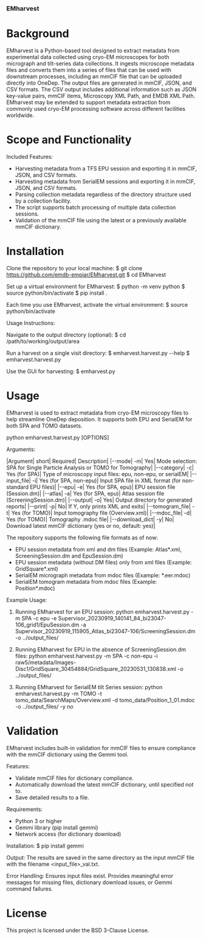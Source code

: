 ### EMharvest

# Background

EMharvest is a Python-based tool designed to extract metadata from experimental data collected using cryo-EM microscopes for both micrograph and tilt-series data collections. It ingests microscope metadata files and converts them into a series of files that can be used with downstream processes, including an mmCIF file that can be uploaded directly into OneDep. The output files are generated in mmCIF, JSON, and CSV formats. The CSV output includes additional information such as JSON key-value pairs, mmCIF items, Microscopy XML Path, and EMDB XML Path. EMharvest may be extended to support metadata extraction from commonly used cryo-EM processing software across different facilities worldwide.

# Scope and Functionality

Included Features:
- Harvesting metadata from a TFS EPU session and exporting it in mmCIF, JSON, and CSV formats.
- Harvesting metadata from SerialEM sessions and exporting it in mmCIF, JSON, and CSV formats.
- Parsing collection metadata regardless of the directory structure used by a collection facility.
- The script supports batch processing of multiple data collection sessions.
- Validation of the mmCIF file using the latest or a previously available mmCIF dictionary.


# Installation

Clone the repository to your local machine:
$ git clone https://github.com/emdb-empiar/EMharvest.git
$ cd EMharvest

Set up a virtual environment for EMharvest:
$ python -m venv python
$ source python/bin/activate
$ pip install .

Each time you use EMharvest, activate the virtual environment:
$ source python/bin/activate

Usage Instructions:

Navigate to the output directory (optional):
$ cd /path/to/working/output/area

Run a harvest on a single visit directory:
$ emharvest.harvest.py --help
$ emharvest.harvest.py

Use the GUI for harvesting:
$ emharvest.py


# Usage

EMharvest is used to extract metadata from cryo-EM microscopy files to help streamline OneDep deposition. It supports both EPU and SerialEM for both SPA and TOMO datasets.

python emharvest.harvest.py [OPTIONS]

Arguments:

|Argument|	short|	Required|	Description|
|--mode|	-m|	Yes|	Mode selection: SPA for Single Particle Analysis or TOMO for Tomography|
|--category|	-c|	Yes (for SPA)|	Type of microscopy input files: epu, non-epu, or serialEM|
|--input_file|	-i|	Yes (for SPA, non-epu)|	Input SPA file in XML format (for non-standard EPU files)|
|--epu|		-e|	Yes (for SPA, epu)|	EPU session file (Session.dm)|
|--atlas|	-a|	Yes (for SPA, epu)|	Atlas session file (ScreeningSession.dm)|
|--output|	-o|	Yes|	Output directory for generated reports|
|--print|	-p|	No|	If Y, only prints XML and exits|
|--tomogram_file|	-t|	Yes (for TOMO)|	Input tomography file (Overview.xml)|
|--mdoc_file|	-d|	Yes (for TOMO)|	Tomography .mdoc file|
|--download_dict|	-y|	 No|	Download latest mmCIF dictionary (yes or no, default: yes)|

The repository supports the following file formats as of now:
- EPU session metadata from xml and dm files (Example: Atlas*.xml, ScreeningSession.dm and EpuSession.dm)
- EPU session metadata (without DM files) only from xml files (Example: GridSquare*.xml)
- SerialEM micrograph metadata from mdoc files (Example: *.eer.mdoc)
- SerialEM tomogram metadata from mdoc files (Example: Position*.mdoc)

Example Usage:
1. Running EMharvest for an EPU session:
python emharvest.harvest.py -m SPA -c epu -e Supervisor_20230919_140141_84_bi23047-106_grid1/EpuSession.dm -a Supervisor_20230919_115905_Atlas_bi23047-106/ScreeningSession.dm -o ../output_files/

2. Running EMharvest for EPU in the absence of ScreeningSession.dm files:
python emharvest.harvest.py -m SPA -c non-epu -i raw5/metadata/Images-Disc1/GridSquare_30454884/GridSquare_20230531_130838.xml -o ../output_files/

3. Running EMharvest for SerialEM tilt Series session:
python emharvest.harvest.py -m TOMO -t tomo_data/SearchMaps/Overview.xml -d tomo_data/Position_1_01.mdoc -o ../output_files/ -y no

# Validation

EMharvest includes built-in validation for mmCIF files to ensure compliance with the mmCIF dictionary using the Gemmi tool. 

Features:
- Validate mmCIF files for dictionary compliance.
- Automatically download the latest mmCIF dictionary, until specified not to.
- Save detailed results to a file.

Requirements:
- Python 3 or higher
- Gemmi library (pip install gemmi)
- Network access (for dictionary download)

Installation:
$ pip install gemmi

Output:
The results are saved in the same directory as the input mmCIF file with the filename <input_file>_val.txt.

Error Handling:
Ensures input files exist.
Provides meaningful error messages for missing files, dictionary download issues, or Gemmi command failures.

# License
This project is licensed under the BSD 3-Clause License.

